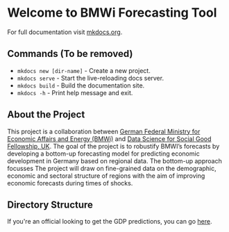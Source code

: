 # Welcome to BMWi Forecasting Tool

For full documentation visit [mkdocs.org](https://www.mkdocs.org).

## Commands (To be removed)

* `mkdocs new [dir-name]` - Create a new project.
* `mkdocs serve` - Start the live-reloading docs server.
* `mkdocs build` - Build the documentation site.
* `mkdocs -h` - Print help message and exit.

## About the Project 

This project is a collaboration between [German Federal Ministry for Economic Affairs and Energy (BMWi)](https://www.bmwi.de/Navigation/EN/Home/home.html) and [Data Science for Social Good Fellowship, UK](https://warwick.ac.uk/research/data-science/warwick-data/dssgx/). The goal of the project is to robustify BMWI’s forecasts by developing a bottom-up forecasting model for predicting economic development in Germany based on regional data. The bottom-up approach focusses The project will draw on fine-grained data on the demographic, economic and sectoral structure of regions with the aim of improving economic forecasts during times of shocks. 


## Directory Structure

If you're an official looking to get the GDP predictions, you can go [here](). 


